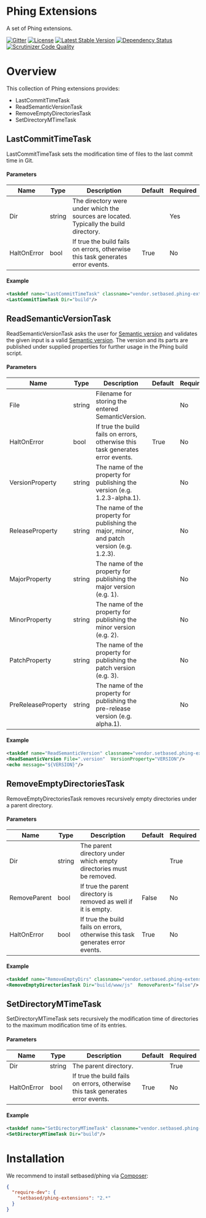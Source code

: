 # Phing Extensions
A set of Phing extensions.

[![Gitter](https://badges.gitter.im/SetBased/phing-extensions.svg)](https://gitter.im/SetBased/phing-extensions?utm_source=badge&utm_medium=badge&utm_campaign=pr-badge)
[![License](https://poser.pugx.org/setbased/phing-extensions/license)](https://packagist.org/packages/setbased/phing-extensions)
[![Latest Stable Version](https://poser.pugx.org/setbased/phing-extensions/v/stable)](https://packagist.org/packages/setbased/phing-extensions)
[![Dependency Status](https://www.versioneye.com/user/projects/56e2ea7ddf573d00472cd2ba/badge.svg?style=flat)](https://www.versioneye.com/user/projects/56e2ea7ddf573d00472cd2ba)
[![Scrutinizer Code Quality](https://scrutinizer-ci.com/g/SetBased/phing-extensions/badges/quality-score.png?b=master)](https://scrutinizer-ci.com/g/SetBased/phing-extensions/?branch=master)

# Overview
This collection of Phing extensions provides:

  * LastCommitTimeTask
  * ReadSemanticVersionTask
  * RemoveEmptyDirectoriesTask
  * SetDirectoryMTimeTask
     
## LastCommitTimeTask
LastCommitTimeTask sets the modification time of files to the last commit time in Git. 
       
#### Parameters
| Name        | Type   | Description                                                                            | Default | Required |
| ------------| ------ | -------------------------------------------------------------------------------------- | ------- | -------- |
| Dir         | string | The directory were under which the sources are located. Typically the build directory. |         | Yes      |     
| HaltOnError | bool   | If true the build fails on errors, otherwise this task generates error events.         | True    | No       |                  
                             
#### Example
```XML
<taskdef name="LastCommitTimeTask" classname="vendor.setbased.phing-extensions.src.Task.LastCommitTimeTask"/>
<LastCommitTimeTask Dir="build"/>
```

## ReadSemanticVersionTask
ReadSemanticVersionTask asks the user for [Semantic version](http://semver.org/) and validates 
the given input is a valid [Semantic version](http://semver.org/). The version and its parts are published
under supplied properties for further usage in the Phing build script. 

#### Parameters
| Name               | Type   | Description                                                                       | Default | Required |
| ------------------ | ------ | --------------------------------------------------------------------------------- | ------- | -------- |
| File               | string | Filename for storing the entered SemanticVersion.                                 |         | No       |     
| HaltOnError        | bool   | If true the build fails on errors, otherwise this task generates error events.    | True    | No       |                  
| VersionProperty    | string | The name of the property for publishing the version (e.g. 1.2.3-alpha.1).         |         | No       |                            
| ReleaseProperty    | string | The name of the property for publishing the major, minor, and patch version (e.g. 1.2.3). |         | No       |                            
| MajorProperty      | string | The name of the property for publishing the major version (e.g. 1).               |         | No       |                          
| MinorProperty      | string | The name of the property for publishing the minor version (e.g. 2).               |         | No       |                          
| PatchProperty      | string | The name of the property for publishing the patch version (e.g. 3).               |         | No       |                          
| PreReleaseProperty | string | The name of the property for publishing the pre-release version (e.g. alpha.1).   |         | No       |                               
#### Example
```XML
<taskdef name="ReadSemanticVersion" classname="vendor.setbased.phing-extensions.src.Task.ReadSemanticVersionTask"/>
<ReadSemanticVersion File=".version"  VersionProperty="VERSION"/>
<echo message="${VERSION}"/>
```

## RemoveEmptyDirectoriesTask
RemoveEmptyDirectoriesTask removes recursively empty directories under a parent directory. 

#### Parameters
| Name         | Type   | Description                                                                    | Default | Required |
| ------------ | ------ | ------------------------------------------------------------------------------ | ------- | -------- |
| Dir          | string | The parent directory under which empty directories must be removed.            |         | True     |
| RemoveParent | bool   | If true the parent directory is removed as well if it is empty.                | False   | No       |    
| HaltOnError  | bool   | If true the build fails on errors, otherwise this task generates error events. | True    | No       |                  

#### Example
```XML
<taskdef name="RemoveEmptyDirs" classname="vendor.setbased.phing-extensions.src.Task.RemoveEmptyDirsTask"/>
<RemoveEmptyDirectoriesTask Dir="build/www/js"  RemoveParent="false"/>
```

## SetDirectoryMTimeTask
SetDirectoryMTimeTask sets recursively the modification time of directories to the maximum modification time of its 
entries.

#### Parameters
| Name         | Type   | Description                                                                    | Default | Required |
| ------------ | ------ | ------------------------------------------------------------------------------ | ------- | -------- |
| Dir          | string | The parent directory.                                                          |         | True     |
| HaltOnError  | bool   | If true the build fails on errors, otherwise this task generates error events. | True    | No       |                  

#### Example
```XML
<taskdef name="SetDirectoryMTimeTask" classname="vendor.setbased.phing-extensions.src.Task.SetDirectoryMTimeTask"/>
<SetDirectoryMTimeTask Dir="build"/>
```

# Installation
We recommend to install setbased/phing via [Composer](https://getcomposer.org/):

```json
{
  "require-dev": {
    "setbased/phing-extensions": "2.*"
  }
}
```
